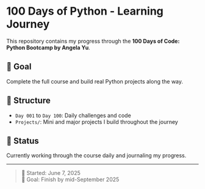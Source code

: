 # 100 Days of Python - Learning Journey

This repository contains my progress through the **100 Days of Code: Python Bootcamp by Angela Yu**.

## 📆 Goal

Complete the full course and build real Python projects along the way.

## 📁 Structure

- `Day 001` to `Day 100`: Daily challenges and code
- `Projects/`: Mini and major projects I build throughout the journey

## 🚀 Status

Currently working through the course daily and journaling my progress.

---

> 📌 Started: June 7, 2025  
> 🎯 Goal: Finish by mid-September 2025
